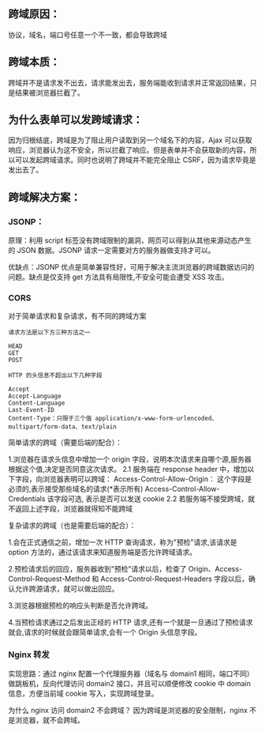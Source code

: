 ## 跨域原因：

协议，域名，端口号任意一个不一致，都会导致跨域

## 跨域本质：

跨域并不是请求发不出去，请求能发出去，服务端能收到请求并正常返回结果，只是结果被浏览器拦截了。

## 为什么表单可以发跨域请求：

因为归根结底，跨域是为了阻止用户读取到另一个域名下的内容，Ajax 可以获取响应，浏览器认为这不安全，所以拦截了响应。但是表单并不会获取新的内容，所以可以发起跨域请求。同时也说明了跨域并不能完全阻止 CSRF，因为请求毕竟是发出去了。

## 跨域解决方案：

### JSONP：

原理：利用 script 标签没有跨域限制的漏洞，网页可以得到从其他来源动态产生的 JSON 数据。JSONP 请求一定需要对方的服务器做支持才可以。

优缺点：JSONP 优点是简单兼容性好，可用于解决主流浏览器的跨域数据访问的问题。缺点是仅支持 get 方法具有局限性,不安全可能会遭受 XSS 攻击。

### CORS

对于简单请求和复杂请求，有不同的跨域方案

```
请求方法是以下方三种方法之一

HEAD
GET
POST

HTTP 的头信息不超出以下几种字段

Accept
Accept-Language
Content-Language
Last-Event-ID
Content-Type：只限于三个值 application/x-www-form-urlencoded、multipart/form-data、text/plain
```

简单请求的跨域（需要后端的配合）：

1.浏览器在请求头信息中增加一个 origin 字段，说明本次请求来自哪个源,服务器根据这个值,决定是否同意这次请求。
2.1 服务端在 response header 中，增加以下字段，向浏览器表明可以跨域：
Access-Control-Allow-Origin： 这个字段是必须的,表示接受那些域名的请求(\*表示所有)
Access-Control-Allow-Credentials 该字段可选, 表示是否可以发送 cookie
2.2 若服务端不接受跨域，就不返回上述字段，浏览器就得知不能跨域

复杂请求的跨域（也是需要后端的配合）：

1.会在正式通信之前，增加一次 HTTP 查询请求，称为"预检"请求,该请求是 option 方法的，通过该请求来知道服务端是否允许跨域请求。

2.预检请求后的回应，服务器收到"预检"请求以后，检查了 Origin、Access-Control-Request-Method 和 Access-Control-Request-Headers 字段以后，确认允许跨源请求，就可以做出回应。

3.浏览器根据预检的响应头判断是否允许跨域。

4.当预检请求通过之后发出正经的 HTTP 请求,还有一个就是一旦通过了预检请求就会,请求的时候就会跟简单请求,会有一个 Origin 头信息字段。

### Nginx 转发

实现思路：通过 nginx 配置一个代理服务器（域名与 domain1 相同，端口不同）做跳板机，反向代理访问 domain2 接口，并且可以顺便修改 cookie 中 domain 信息，方便当前域 cookie 写入，实现跨域登录。

为什么 nginx 访问 domain2 不会跨域？
因为跨域是浏览器的安全限制，nginx 不是浏览器，就不会跨域。
